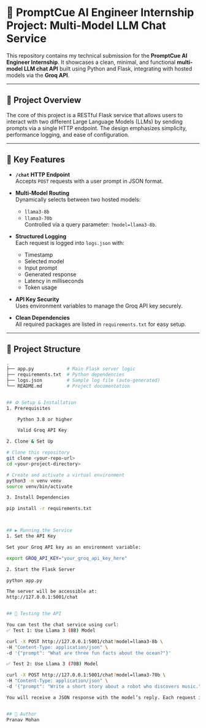 # 🚀 PromptCue AI Engineer Internship Project: Multi-Model LLM Chat Service

This repository contains my technical submission for the **PromptCue AI Engineer Internship**. It showcases a clean, minimal, and functional **multi-model LLM chat API** built using Python and Flask, integrating with hosted models via the **Groq API**.

---

## 📌 Project Overview

The core of this project is a RESTful Flask service that allows users to interact with two different Large Language Models (LLMs) by sending prompts via a single HTTP endpoint. The design emphasizes simplicity, performance logging, and ease of configuration.

---

## 🔧 Key Features

- **`/chat` HTTP Endpoint**  
  Accepts `POST` requests with a user prompt in JSON format.

- **Multi-Model Routing**  
  Dynamically selects between two hosted models:  
  - `llama3-8b`  
  - `llama3-70b`  
  Controlled via a query parameter: `?model=llama3-8b`.

- **Structured Logging**  
  Each request is logged into `logs.json` with:
  - Timestamp  
  - Selected model  
  - Input prompt  
  - Generated response  
  - Latency in milliseconds  
  - Token usage

- **API Key Security**  
  Uses environment variables to manage the Groq API key securely.

- **Clean Dependencies**  
  All required packages are listed in `requirements.txt` for easy setup.

---

## 📁 Project Structure

```bash
.
├── app.py            # Main Flask server logic
├── requirements.txt  # Python dependencies
├── logs.json         # Sample log file (auto-generated)
└── README.md         # Project documentation


## ⚙️ Setup & Installation
1. Prerequisites

    Python 3.8 or higher

    Valid Groq API Key

2. Clone & Set Up

# Clone this repository
git clone <your-repo-url>
cd <your-project-directory>

# Create and activate a virtual environment
python3 -m venv venv
source venv/bin/activate

3. Install Dependencies

pip install -r requirements.txt



## ▶️ Running the Service
1. Set the API Key

Set your Groq API key as an environment variable:

export GROQ_API_KEY="your_groq_api_key_here"

2. Start the Flask Server

python app.py

The server will be accessible at:
http://127.0.0.1:5001/chat


## 🧪 Testing the API

You can test the chat service using curl:
✅ Test 1: Use Llama 3 (8B) Model

curl -X POST http://127.0.0.1:5001/chat?model=llama3-8b \
-H "Content-Type: application/json" \
-d '{"prompt": "What are three fun facts about the ocean?"}'

✅ Test 2: Use Llama 3 (70B) Model

curl -X POST http://127.0.0.1:5001/chat?model=llama3-70b \
-H "Content-Type: application/json" \
-d '{"prompt": "Write a short story about a robot who discovers music."}'

You will receive a JSON response with the model’s reply. Each request is logged in logs.json.


## 💬 Author
Pranav Mohan